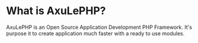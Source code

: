 What is AxuLePHP?
========

AxuLePHP is an Open Source Application Development PHP Framework. It's purpose it to create application much faster with a ready to use modules.



